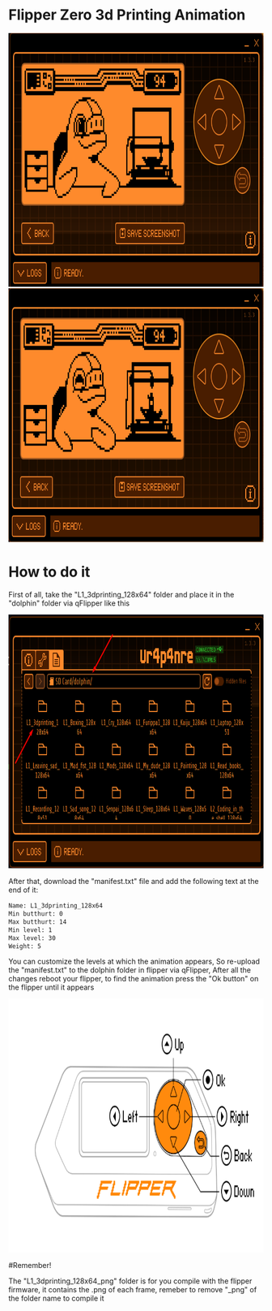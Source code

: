 # Flipper Zero 3d Printing Animation

<img loading="lazy" src="https://raw.githubusercontent.com/Davim09/flipper_3dprinting_animation/main/Screenshot_237.png" width="850" height="500"/>

<img loading="lazy" src="https://raw.githubusercontent.com/Davim09/flipper_3dprinting_animation/main/Screenshot_239.png" width="850" height="500"/>

# How to do it 
First of all, take the "L1_3dprinting_128x64" folder and place it in the "dolphin" folder via qFlipper like this

<img loading="lazy" src="https://raw.githubusercontent.com/Davim09/flipper_3dprinting_animation/main/Screenshot_238.png" width="870" height="500"/>

After that, download the "manifest.txt" file and add the following text at the end of it:
```
Name: L1_3dprinting_128x64
Min butthurt: 0
Max butthurt: 14
Min level: 1
Max level: 30
Weight: 5
```
You can customize the levels at which the animation appears, So re-upload the "manifest.txt" to the dolphin folder in flipper via qFlipper, After all the changes reboot your flipper, to find the animation press the "Ok button" on the flipper until it appears

<img loading="lazy" src="https://raw.githubusercontent.com/Davim09/flipper_3dprinting_animation/main/Screenshot_149.png" width="870" height="500"/>

#Remember!

The "L1_3dprinting_128x64_png" folder is for you compile with the flipper firmware, it contains the .png of each frame, remeber to remove "_png" of the folder name to compile it
